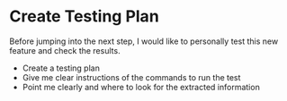 # Create Testing Plan

Before jumping into the next step, I would like to 
personally test this new feature and check the results.

- Create a testing plan
- Give me clear instructions of the commands to run the test
- Point me clearly and where to look for the extracted information